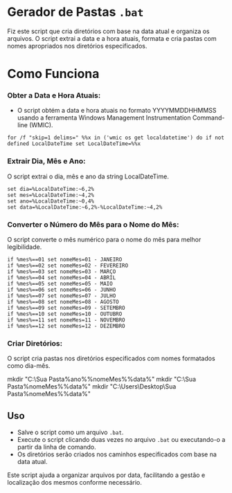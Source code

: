 # Gerador de Pastas `.bat`
Fiz este script que cria diretórios com base na data atual e organiza os arquivos. O script extrai a data e a hora atuais, formata e cria pastas com nomes apropriados nos diretórios especificados.

# Como Funciona

### Obter a Data e Hora Atuais:

- O script obtém a data e hora atuais no formato YYYYMMDDHHMMSS usando a ferramenta Windows Management Instrumentation Command-line (WMIC).

`for /f "skip=1 delims=" %%x in ('wmic os get localdatetime') do if not defined LocalDateTime set LocalDateTime=%%x`

### Extrair Dia, Mês e Ano:

O script extrai o dia, mês e ano da string LocalDateTime.
```
set dia=%LocalDateTime:~6,2%
set mes=%LocalDateTime:~4,2%
set ano=%LocalDateTime:~0,4%
set data=%LocalDateTime:~6,2%-%LocalDateTime:~4,2%
```
### Converter o Número do Mês para o Nome do Mês:

O script converte o mês numérico para o nome do mês para melhor legibilidade.
```
if %mes%==01 set nomeMes=01 - JANEIRO
if %mes%==02 set nomeMes=02 - FEVEREIRO
if %mes%==03 set nomeMes=03 - MARÇO
if %mes%==04 set nomeMes=04 - ABRIL
if %mes%==05 set nomeMes=05 - MAIO
if %mes%==06 set nomeMes=06 - JUNHO
if %mes%==07 set nomeMes=07 - JULHO
if %mes%==08 set nomeMes=08 - AGOSTO
if %mes%==09 set nomeMes=09 - SETEMBRO
if %mes%==10 set nomeMes=10 - OUTUBRO
if %mes%==11 set nomeMes=11 - NOVEMBRO
if %mes%==12 set nomeMes=12 - DEZEMBRO
```

### Criar Diretórios:

O script cria pastas nos diretórios especificados com nomes formatados como dia-mês.

mkdir "C:\Sua Pasta\%ano%\%nomeMes%\%data%"
mkdir "C:\Sua Pasta\%nomeMes%\%data%"
mkdir "C:\Users\Desktop\Sua Pasta\%nomeMes%\%data%"

## Uso

- Salve o script como um arquivo `.bat`.
- Execute o script clicando duas vezes no arquivo `.bat` ou executando-o a partir da linha de comando.
- Os diretórios serão criados nos caminhos especificados com base na data atual.

Este script ajuda a organizar arquivos por data, facilitando a gestão e localização dos mesmos conforme necessário.
